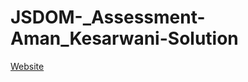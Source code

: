 # JSDOM-_Assessment-Aman_Kesarwani-Solution

[Website](https://amankiitg.github.io/JSDOM-_Assessment-Aman_Kesarwani-Solution/)
